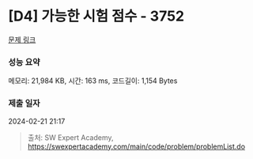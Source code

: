 # [D4] 가능한 시험 점수 - 3752 

[문제 링크](https://swexpertacademy.com/main/code/problem/problemDetail.do?contestProbId=AWHPkqBqAEsDFAUn) 

### 성능 요약

메모리: 21,984 KB, 시간: 163 ms, 코드길이: 1,154 Bytes

### 제출 일자

2024-02-21 21:17



> 출처: SW Expert Academy, https://swexpertacademy.com/main/code/problem/problemList.do